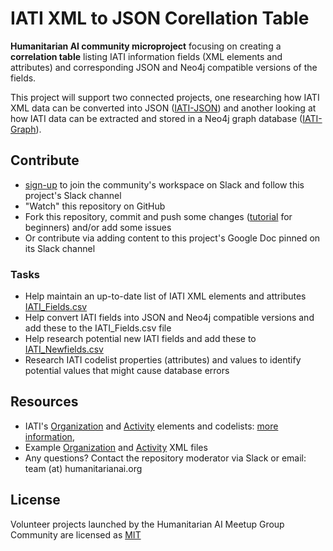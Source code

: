# IATI XML to JSON Corellation Table

**Humanitarian AI community microproject** focusing on creating a **correlation table** listing IATI information fields (XML elements and attributes) and corresponding JSON and Neo4j compatible versions of the fields.

This project will support two connected projects, one researching how IATI XML data can be converted into JSON ([IATI-JSON](https://github.com/Humanitarian-AI/IATI-JSON)) and another looking at how IATI data can be extracted and stored in a Neo4j graph database ([IATI-Graph](https://github.com/Humanitarian-AI/IATI-Graph)).

## Contribute

* [sign-up]() to join the community's workspace on Slack and follow this project's Slack channel
* "Watch" this repository on GitHub
* Fork this repository, commit and push some changes ([tutorial](https://www.freecodecamp.org/news/a-simple-git-guide-and-cheat-sheet-for-open-source-contributors/) for beginners) and/or add some issues
* Or contribute via adding content to this project's Google Doc pinned on its Slack channel

### Tasks

* Help maintain an up-to-date list of IATI XML elements and attributes [IATI_Fields.csv]()
* Help convert IATI fields into JSON and Neo4j compatible versions and add these to the IATI_Fields.csv file
* Help research potential new IATI fields and add these to [IATI_Newfields.csv]() 
* Research IATI codelist properties (attributes) and values to identify potential values that might cause database errors

## Resources

* IATI's [Organization](https://iatistandard.org/en/iati-standard/203/organisation-standard/summary-table/) and [Activity](https://iatistandard.org/en/iati-standard/203/activity-standard/summary-table/) elements and codelists: [more information](https://iatistandard.org/en/iati-standard/), 
* Example [Organization](https://iatistandard.org/en/iati-standard/203/organisation-standard/example-xml/) and [Activity](https://iatistandard.org/en/iati-standard/203/activity-standard/example-xml/) XML files
* Any questions? Contact the repository moderator via Slack or email: team (at) humanitarianai.org

## License

Volunteer projects launched by the Humanitarian AI Meetup Group Community are licensed as [MIT](https://opensource.org/licenses/MIT)
